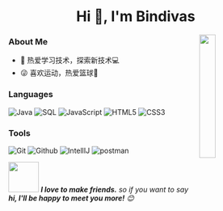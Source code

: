 <h1 align="center">Hi 👋, I'm Bindivas</h1>

<img align='right' src="https://media.giphy.com/media/M9gbBd9nbDrOTu1Mqx/giphy.gif" width="25%">

<h3> About Me </h3>

- 🤔 热爱学习技术，探索新技术💻
- 😜 喜欢运动，热爱篮球🏀

<h3> Languages </h3>

![Java](https://img.shields.io/badge/-Java-000000?style=flat&logo=java)
![SQL](https://img.shields.io/badge/-SQL-000000?style=flat&logo=mysql)
![JavaScript](https://img.shields.io/badge/-JavaScript-000000?style=flat&logo=javascript)
![HTML5](https://img.shields.io/badge/-HTML5-000000?style=flat&logo=html5)
![CSS3](https://img.shields.io/badge/-CSS-000000?style=flat&logo=css3)

<h3> Tools </h3>

![Git](https://img.shields.io/badge/-Git-000000?style=flat&logo=git)
![Github](https://img.shields.io/badge/-Github-000000?style=flat&logo=github)
![IntellIJ](https://img.shields.io/badge/-IntellIJ%20IDEA-000000?style=flat&logo=intellij%20idea)
![postman](https://img.shields.io/badge/-postman-000000?style=flat&logo=postman)


<img src="https://media.giphy.com/media/LnQjpWaON8nhr21vNW/giphy.gif" width="60"> <em><b>I love to make friends.</b> so if you want to say <b>hi, I'll be happy to meet you more!</b> 😊</em>
